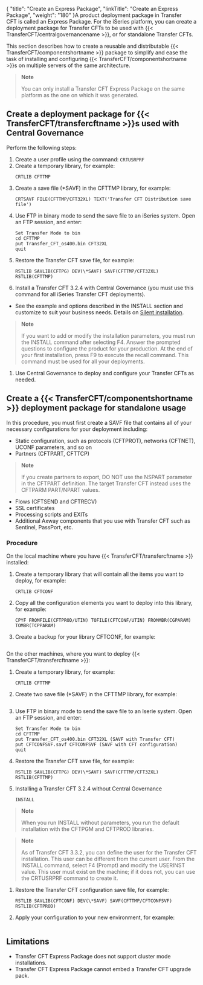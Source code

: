 {
    "title": "Create an Express Package",
    "linkTitle": "Create an Express Package",
    "weight": "180"
}A product deployment package in Transfer CFT is called an Express Package. For the iSeries platform, you can create a deployment package for Transfer CFTs to be used with {{< TransferCFT/centralgovernancename  >}}, or for standalone Transfer CFTs.

This section describes how to create a reusable and distributable {{< TransferCFT/componentshortname  >}} package to simplify and ease the task of installing and configuring {{< TransferCFT/componentshortname  >}}s on multiple servers of the same architecture.

> **Note**
>
> You can only install a Transfer CFT Express Package on the same platform as the one on which it was generated.

## Create a deployment package for {{< TransferCFT/transfercftname  >}}s used with Central Governance

Perform the following steps:

1.  Create a user profile using the command: `CRTUSRPRF`
2.  Create a temporary library, for example:  
    ```
    CRTLIB CFTTMP
    ```
3.  Create a save file (\*SAVF) in the CFTTMP library, for example:  
    ```
    CRTSAVF FILE(CFTTMP/CFT32XL) TEXT('Transfer CFT Distribution save file')
    ```
4.  Use FTP in binary mode to send the save file to an iSeries system. Open an FTP session, and enter:  
    ```
    Set Transfer Mode to bin
    cd CFTTMP
    put Transfer_CFT_os400.bin CFT32XL
    quit
    ```
5.  Restore the Transfer CFT save file, for example:  
    ```
    RSTLIB SAVLIB(CFTPG) DEV(\*SAVF) SAVF(CFTTMP/CFT32XL) RSTLIB(CFTTMP)
    ```
6.  Install a Transfer CFT 3.2.4 with Central Governance (you must use this command for all iSeries Transfer CFT deployments).

-   See the example and options described in the INSTALL section and customize to suit your business needs. Details on <a href="../install_intro_ibmi/perform_auto_installation" class="MCXref xref">Silent installation</a>.

> **Note**
>
> If you want to add or modify the installation parameters, you must run the INSTALL command after selecting F4. Answer the prompted questions  to configure the product for your production. At the end of your first installation, press F9 to execute the recall command. This command must be used for all your deployments.

1.  Use Central Governance to deploy and configure your Transfer CFTs as needed.

## Create a  {{< TransferCFT/componentshortname  >}} deployment package for standalone usage

In this procedure, you must first create a SAVF file that contains all of your necessary configurations for your deployment including:

-   Static configuration, such as protocols (CFTPROT), networks (CFTNET), UCONF parameters, and so on
-   Partners (CFTPART, CFTTCP)

> **Note**
>
> If you create partners to export, DO NOT use the NSPART parameter in the CFTPART definition. The target Transfer CFT instead uses the CFTPARM PART/NPART values.

-   Flows (CFTSEND and CFTRECV)
-   SSL certificates
-   Processing scripts and EXITs
-   Additional Axway components that you use with Transfer CFT such as Sentinel, PassPort, etc.

### Procedure

On the local machine where you have {{< TransferCFT/transfercftname  >}} installed:

1.  Create a temporary library that will contain all the items you want to deploy, for example:  
    ```
    CRTLIB CFTCONF
    ```
2.  Copy  all the configuration elements you want to deploy into this library, for example:  
    ```
    CPYF FROMFILE(CFTPROD/UTIN) TOFILE(CFTCONF/UTIN) FROMMBR(CGPARAM) TOMBR(TCPPARAM)
    ```
3.  Create a backup for your library CFTCONF, for example:  
    ``` 1. CRTSAVF FILE(CFTCONF/CFTCONFSVF) 2. SAVLIB LIB(CFTCONF) DEV(\*SAVF) SAVF(CFTCONF/CFTCONFSVF) 3. Get the CFTCONFSVF.savf (in binary mode)
    ```

On the other machines, where you want to deploy {{< TransferCFT/transfercftname  >}}:

1.  Create a temporary library, for example:  
    ```
    CRTLIB CFTTMP
    ```
2.  Create two save file (\*SAVF) in the CFTTMP library, for example:  
    ``` 1. CRTSAVF FILE(CFTTMP/CFT32XL) TEXT('Transfer CFT Distribution') 2. CRTSAVF FILE(CFTTMP/CFTCONFSVF) TEXT('CFT configuration')
    ```
3.  Use FTP in binary mode to send the save file to an Iserie system. Open an FTP session, and enter:  
    ```
    Set Transfer Mode to bin
    cd CFTTMP
    put Transfer_CFT_os400.bin CFT32XL (SAVF with Transfer CFT)
    put CFTCONFSVF.savf CFTCONFSVF (SAVF with CFT configuration)
    quit
    ```
4.  Restore the Transfer CFT save file, for example:  
    ```
    RSTLIB SAVLIB(CFTPG) DEV(\*SAVF) SAVF(CFTTMP/CFT32XL) RSTLIB(CFTTMP)
    ```
5.  Installing a Transfer CFT 3.2.4 without Central Governance  
    ```
    INSTALL
    ```

> **Note**
>
> When you run INSTALL without parameters, you run the default installation with the CFTPGM and CFTPROD libraries.

> **Note**
>
> As of Transfer CFT 3.3.2, you can define the user for the  Transfer CFT installation. This user can be different from the current user. From the INSTALL command, select F4 (Prompt) and modify the USERINST value. This user must exist on the machine; if it does not, you can use the CRTUSRPRF command to create it.

1.  Restore the Transfer CFT configuration save file, for example:  
    ```
    RSTLIB SAVLIB(CFTCONF) DEV(\*SAVF) SAVF(CFTTMP/CFTCONFSVF) RSTLIB(CFTPROD)
    ```
2.  Apply your configuration to your new environment, for example:  
    ``` 1. CFTUTIL PARAM('#CFTPROD/<CFTCONF>) 2. PKIUTIL PARAM('#CFTPROD/<PKICONF>')
    ```

## Limitations

-   Transfer CFT Express Package does not support cluster mode installations.
-   Transfer CFT Express Package cannot embed a Transfer CFT upgrade pack.
